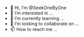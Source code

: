 - 👋 Hi, I’m @SeekOneByOne
- 👀 I’m interested in ...
- 🌱 I’m currently learning ...
- 💞️ I’m looking to collaborate on ...
- 📫 How to reach me ...

<!---
SeekOneByOne/SeekOneByOne is a ✨ special ✨ repository because its `README.md` (this file) appears on your GitHub profile.
You can click the Preview link to take a look at your changes.
--->
